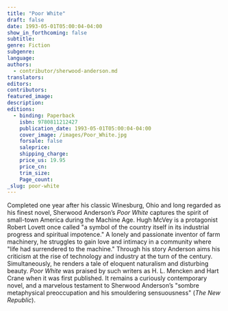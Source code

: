 ```yaml
---
title: "Poor White"
draft: false
date: 1993-05-01T05:00:04-04:00
show_in_forthcoming: false
subtitle:
genre: Fiction
subgenre:
language:
authors:
  - contributor/sherwood-anderson.md
translators:
editors:
contributors:
featured_image:
description:
editions:
  - binding: Paperback
    isbn: 9780811212427
    publication_date: 1993-05-01T05:00:04-04:00
    cover_image: /images/Poor_White.jpg
    forsale: false
    saleprice:
    shipping_charge:
    price_us: 19.95
    price_cn:
    trim_size:
    Page_count:
_slug: poor-white
---
```


Completed one year after his classic Winesburg, Ohio and long regarded as his finest novel, Sherwood Anderson’s _Poor White_ captures the spirit of small-town America during the Machine Age. Hugh McVey is a protagonist Robert Lovett once called "a symbol of the country itself in its industrial progress and spiritual impotence." A lonely and passionate inventor of farm machinery, he struggles to gain love and intimacy in a community where "life had surrendered to the machine." Through his story Anderson aims his criticism at the rise of technology and industry at the turn of the century. Simultaneously, he renders a tale of eloquent naturalism and disturbing beauty. _Poor White_ was praised by such writers as H. L. Mencken and Hart Crane when it was first published. It remains a curiously contemporary novel, and a marvelous testament to Sherwood Anderson’s "sombre metaphysical preoccupation and his smouldering sensuousness" (_The New Republic_).

